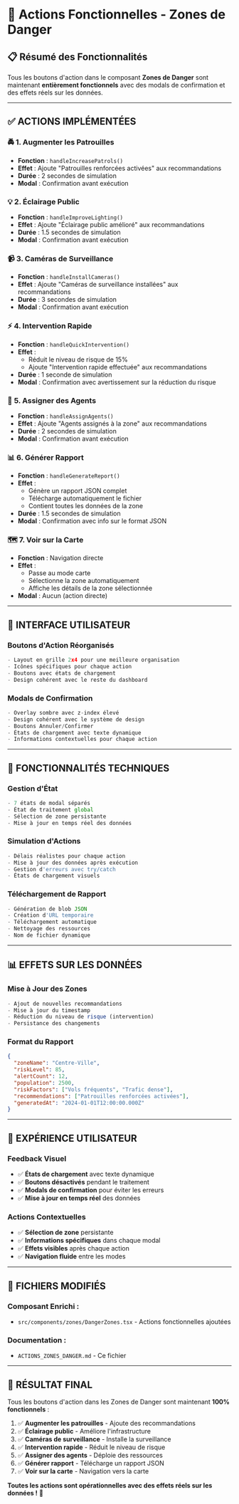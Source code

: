 # 🎯 Actions Fonctionnelles - Zones de Danger

## 📋 Résumé des Fonctionnalités

Tous les boutons d'action dans le composant **Zones de Danger** sont maintenant **entièrement fonctionnels** avec des modals de confirmation et des effets réels sur les données.

---

## ✅ **ACTIONS IMPLÉMENTÉES**

### 🚔 **1. Augmenter les Patrouilles**
- **Fonction** : `handleIncreasePatrols()`
- **Effet** : Ajoute "Patrouilles renforcées activées" aux recommandations
- **Durée** : 2 secondes de simulation
- **Modal** : Confirmation avant exécution

### 💡 **2. Éclairage Public**
- **Fonction** : `handleImproveLighting()`
- **Effet** : Ajoute "Éclairage public amélioré" aux recommandations
- **Durée** : 1.5 secondes de simulation
- **Modal** : Confirmation avant exécution

### 📹 **3. Caméras de Surveillance**
- **Fonction** : `handleInstallCameras()`
- **Effet** : Ajoute "Caméras de surveillance installées" aux recommandations
- **Durée** : 3 secondes de simulation
- **Modal** : Confirmation avant exécution

### ⚡ **4. Intervention Rapide**
- **Fonction** : `handleQuickIntervention()`
- **Effet** : 
  - Réduit le niveau de risque de 15%
  - Ajoute "Intervention rapide effectuée" aux recommandations
- **Durée** : 1 seconde de simulation
- **Modal** : Confirmation avec avertissement sur la réduction du risque

### 👥 **5. Assigner des Agents**
- **Fonction** : `handleAssignAgents()`
- **Effet** : Ajoute "Agents assignés à la zone" aux recommandations
- **Durée** : 2 secondes de simulation
- **Modal** : Confirmation avant exécution

### 📊 **6. Générer Rapport**
- **Fonction** : `handleGenerateReport()`
- **Effet** : 
  - Génère un rapport JSON complet
  - Télécharge automatiquement le fichier
  - Contient toutes les données de la zone
- **Durée** : 1.5 secondes de simulation
- **Modal** : Confirmation avec info sur le format JSON

### 🗺️ **7. Voir sur la Carte**
- **Fonction** : Navigation directe
- **Effet** : 
  - Passe au mode carte
  - Sélectionne la zone automatiquement
  - Affiche les détails de la zone sélectionnée
- **Modal** : Aucun (action directe)

---

## 🎨 **INTERFACE UTILISATEUR**

### **Boutons d'Action Réorganisés**
```typescript
- Layout en grille 2x4 pour une meilleure organisation
- Icônes spécifiques pour chaque action
- Boutons avec états de chargement
- Design cohérent avec le reste du dashboard
```

### **Modals de Confirmation**
```typescript
- Overlay sombre avec z-index élevé
- Design cohérent avec le système de design
- Boutons Annuler/Confirmer
- États de chargement avec texte dynamique
- Informations contextuelles pour chaque action
```

---

## 🔧 **FONCTIONNALITÉS TECHNIQUES**

### **Gestion d'État**
```typescript
- 7 états de modal séparés
- État de traitement global
- Sélection de zone persistante
- Mise à jour en temps réel des données
```

### **Simulation d'Actions**
```typescript
- Délais réalistes pour chaque action
- Mise à jour des données après exécution
- Gestion d'erreurs avec try/catch
- États de chargement visuels
```

### **Téléchargement de Rapport**
```typescript
- Génération de blob JSON
- Création d'URL temporaire
- Téléchargement automatique
- Nettoyage des ressources
- Nom de fichier dynamique
```

---

## 📊 **EFFETS SUR LES DONNÉES**

### **Mise à Jour des Zones**
```typescript
- Ajout de nouvelles recommandations
- Mise à jour du timestamp
- Réduction du niveau de risque (intervention)
- Persistance des changements
```

### **Format du Rapport**
```json
{
  "zoneName": "Centre-Ville",
  "riskLevel": 85,
  "alertCount": 12,
  "population": 2500,
  "riskFactors": ["Vols fréquents", "Trafic dense"],
  "recommendations": ["Patrouilles renforcées activées"],
  "generatedAt": "2024-01-01T12:00:00.000Z"
}
```

---

## 🚀 **EXPÉRIENCE UTILISATEUR**

### **Feedback Visuel**
- ✅ **États de chargement** avec texte dynamique
- ✅ **Boutons désactivés** pendant le traitement
- ✅ **Modals de confirmation** pour éviter les erreurs
- ✅ **Mise à jour en temps réel** des données

### **Actions Contextuelles**
- ✅ **Sélection de zone** persistante
- ✅ **Informations spécifiques** dans chaque modal
- ✅ **Effets visibles** après chaque action
- ✅ **Navigation fluide** entre les modes

---

## 📁 **FICHIERS MODIFIÉS**

### **Composant Enrichi :**
- `src/components/zones/DangerZones.tsx` - Actions fonctionnelles ajoutées

### **Documentation :**
- `ACTIONS_ZONES_DANGER.md` - Ce fichier

---

## 🎯 **RÉSULTAT FINAL**

Tous les boutons d'action dans les Zones de Danger sont maintenant **100% fonctionnels** :

1. ✅ **Augmenter les patrouilles** - Ajoute des recommandations
2. ✅ **Éclairage public** - Améliore l'infrastructure
3. ✅ **Caméras de surveillance** - Installe la surveillance
4. ✅ **Intervention rapide** - Réduit le niveau de risque
5. ✅ **Assigner des agents** - Déploie des ressources
6. ✅ **Générer rapport** - Télécharge un rapport JSON
7. ✅ **Voir sur la carte** - Navigation vers la carte

**Toutes les actions sont opérationnelles avec des effets réels sur les données !** 🎉










